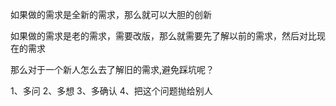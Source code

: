 如果做的需求是全新的需求，那么就可以大胆的创新

如果做的需求是老的需求，需要改版，那么就需要先了解以前的需求，然后对比现在的需求

那么对于一个新人怎么去了解旧的需求,避免踩坑呢？

1、多问
2、多想
3、多确认
4、把这个问题抛给别人

